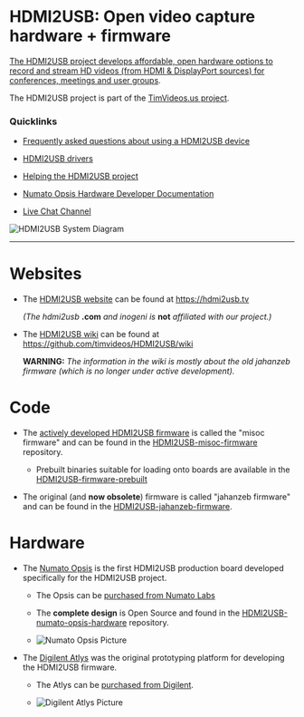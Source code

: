 
# HDMI2USB: Open video capture hardware + firmware

[The HDMI2USB project develops affordable, open hardware
options to record and stream HD videos (from HDMI & DisplayPort sources) for
conferences, meetings and user groups](https://hdmi2usb.tv).

The HDMI2USB project is part of the
[TimVideos.us project](https://code.timvideos.us).

### Quicklinks

 * [Frequently asked questions about using a HDMI2USB device](https://hdmi2usb.tv/faq)

 * [HDMI2USB drivers](https://hdmi2usb.tv/drivers)

 * [Helping the HDMI2USB project](https://hdmi2usb.tv/early-adopter)

 * [Numato Opsis Hardware Developer Documentation](https://opsis.hdmi2usb.tv)

 * [Live Chat Channel](http://webchat.freenode.net/?channels=timvideos)

![HDMI2USB System Diagram](https://hdmi2usb.tv/img/hdmi2usb.png)

----

# Websites

 * The [HDMI2USB website](https://hdmi2usb.tv) can be found at https://hdmi2usb.tv

   *(The hdmi2usb* **.com** *and inogeni is* **not** *affiliated with our project.)*

 * The [HDMI2USB wiki](https://github.com/timvideos/HDMI2USB/wiki) can be found
   at https://github.com/timvideos/HDMI2USB/wiki

   **WARNING:** *The information in the wiki is mostly about the old jahanzeb
   firmware (which is no longer under active development).*

# Code

 * The [actively developed HDMI2USB firmware](https://hdmi2usb.tv/firmware/)
   is called the "misoc firmware" and can be found in the
   [HDMI2USB-misoc-firmware](https://github.com/timvideos/HDMI2USB-misoc-firmware)
   repository.

   - Prebuilt binaries suitable for loading onto boards are available in the
     [HDMI2USB-firmware-prebuilt](https://github.com/timvideos/HDMI2USB-firmware-prebuilt)

 * The original (and **now obsolete**) firmware is called "jahanzeb firmware" and
   can be found in the
   [HDMI2USB-jahanzeb-firmware](https://github.com/timvideos/HDMI2USB-jahanzeb-firmware).


# Hardware

 * The [Numato Opsis](https://hdmi2usb.tv/numato-opsis/) is the first HDMI2USB
   production board developed specifically for the HDMI2USB project.

   - The Opsis can be [purchased from Numato Labs](https://numato.com/product/numato-opsis-fpga-based-open-video-platform)

   - The **complete design** is Open Source and found in the
     [HDMI2USB-numato-opsis-hardware](https://github.com/timvideos/HDMI2USB-numato-opsis-hardware)
     repository.

   - ![Numato Opsis Picture](https://hdmi2usb.tv/img/numato-opsis.jpg)

 * The [Digilent Atlys](https://hdmi2usb.tv/digilent-atlys/) was the original
   prototyping platform for developing the HDMI2USB firmware.

   - The Atlys can be [purchased from Digilent](http://www.digilentinc.com/atlys/).

   - ![Digilent Atlys Picture](https://hdmi2usb.tv/img/digilent-atlys.jpg)
